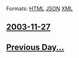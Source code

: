 
Formats: [HTML](2003/11/27/index.html)  [JSON](2003/11/27/index.json)  [XML](2003/11/27/index.xml)  

## [2003-11-27](/news/2003/11/27/index.md)

## [Previous Day...](/news/2003/11/26/index.md)

